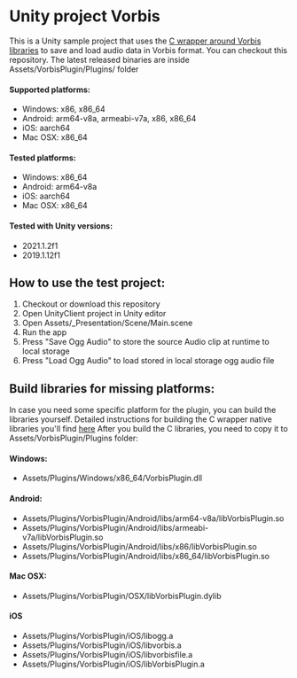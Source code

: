 # Unity project Vorbis
This is a Unity sample project that uses the [C wrapper around Vorbis libraries](https://github.com/khindemit/unity-vorbis) to save and load audio data in Vorbis format.
You can checkout this repository. The latest released binaries are inside Assets/VorbisPlugin/Plugins/ folder

#### Supported platforms:
- Windows: x86, x86_64
- Android: arm64-v8a, armeabi-v7a, x86, x86_64
- iOS: aarch64
- Mac OSX: x86_64
#### Tested platforms:
- Windows: x86_64
- Android: arm64-v8a
- iOS: aarch64
- Mac OSX: x86_64
#### Tested with Unity versions:
- 2021.1.2f1
- 2019.1.12f1

## How to use the test project:
1. Checkout or download this repository
2. Open UnityClient project in Unity editor
3. Open Assets/_Presentation/Scene/Main.scene
4. Run the app
5. Press "Save Ogg Audio" to store the source Audio clip at runtime to local storage
6. Press "Load Ogg Audio" to load stored in local storage ogg audio file


## Build libraries for missing platforms:
In case you need some specific platform for the plugin, you can build the libraries yourself.
Detailed instructions for building the C wrapper native libraries you'll find [here](https://github.com/khindemit/unity-vorbis)
After you build the C libraries, you need to copy it to Assets/VorbisPlugin/Plugins folder:
#### Windows:
- Assets/Plugins/Windows/x86_64/VorbisPlugin.dll
#### Android: 
- Assets/Plugins/VorbisPlugin/Android/libs/arm64-v8a/libVorbisPlugin.so 
- Assets/Plugins/VorbisPlugin/Android/libs/armeabi-v7a/libVorbisPlugin.so 
- Assets/Plugins/VorbisPlugin/Android/libs/x86/libVorbisPlugin.so 
- Assets/Plugins/VorbisPlugin/Android/libs/x86_64/libVorbisPlugin.so
#### Mac OSX:
- Assets/Plugins/VorbisPlugin/OSX/libVorbisPlugin.dylib
#### iOS
- Assets/Plugins/VorbisPlugin/iOS/libogg.a
- Assets/Plugins/VorbisPlugin/iOS/libvorbis.a
- Assets/Plugins/VorbisPlugin/iOS/libvorbisfile.a
- Assets/Plugins/VorbisPlugin/iOS/libVorbisPlugin.a

